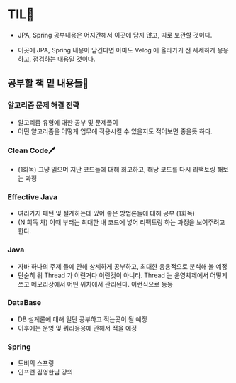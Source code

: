 # TIL📅

- JPA, Spring 공부내용은 어지간해서 이곳에 담지 않고, 따로 보관할 것이다.

- 이곳에 JPA, Spring 내용이 담긴다면 아마도 Velog 에 올라가기 전 세세하게 응용하고, 점검하는 내용일 것이다.

## 공부할 책 밑 내용들📕

### 알고리즘 문제 해결 전략

- 알고리즘 유형에 대한 공부 및 문제풀이
- 어떤 알고리즘을 어떻게 업무에 적용시킬 수 있을지도 적어보면 좋을듯 하다.

### Clean Code🖊

- (1회독) 그냥 읽으며 지난 코드들에 대해 회고하고, 해당 코드를 다시 리팩토링 해보는 과정

### Effective Java

- 여러가지 패턴 및 설계하는데 있어 좋은 방법론들에 대해 공부 (1회독)
- (N 회독 차) 이때 부터는 최대한 내 코드에 넣어 리팩토링 하는 과정을 보여주려고 한다.

### Java

- 자바 하나의 주제 들에 관해 상세하게 공부하고, 최대한 응용적으로 분석해 볼 예정
- 단순히 뭐 Thread 가 이런거다 이런것이 아니라. Thread 는 운영체제에서 어떻게 쓰고 메모리상에서 어떤 위치에서 관리된다. 이런식으로 등등

### DataBase

- DB 설계론에 대해 일단 공부하고 적는곳이 될 예정
- 이후에는 운영 및 쿼리응용에 관해서 적을 예정

### Spring

- 토비의 스프링
- 인프런 김영한님 강의

